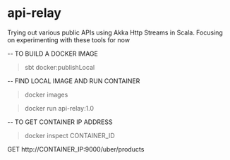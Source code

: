 # api-relay
Trying out various public APIs using Akka Http Streams in Scala. Focusing on experimenting with these tools for now

-- TO BUILD A DOCKER IMAGE
> sbt docker:publishLocal

-- FIND LOCAL IMAGE AND RUN CONTAINER
> docker images

> docker run api-relay:1.0

-- TO GET CONTAINER IP ADDRESS
> docker inspect CONTAINER_ID 

GET http://CONTAINER_IP:9000/uber/products
